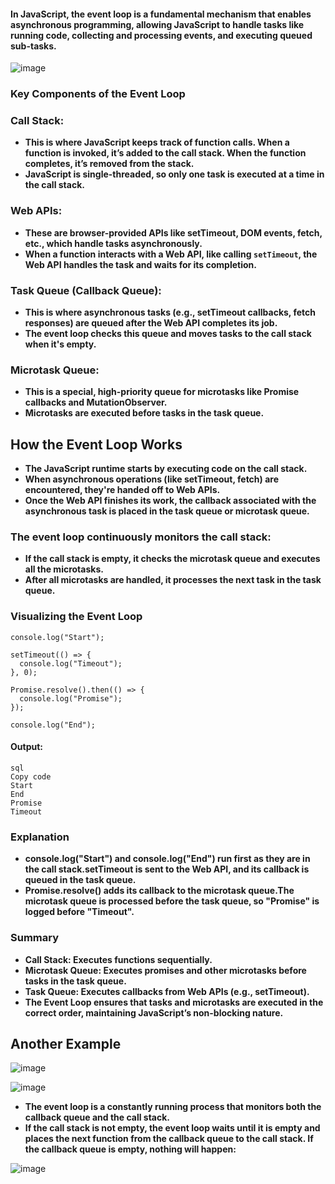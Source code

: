 #### In JavaScript, the event loop is a fundamental mechanism that enables asynchronous programming, allowing JavaScript to handle tasks like running code, collecting and processing events, and executing queued sub-tasks.
![image](https://github.com/user-attachments/assets/fc2763c8-9089-425f-b646-d12d277f8d3a)
### Key Components of the Event Loop
### Call Stack:
- **This is where JavaScript keeps track of function calls. When a function is invoked, it’s added to the call stack. When the function completes, it’s removed from the stack.**
- **JavaScript is single-threaded, so only one task is executed at a time in the call stack.**
### Web APIs:
- **These are browser-provided APIs like setTimeout, DOM events, fetch, etc., which handle tasks asynchronously.**
- **When a function interacts with a Web API, like calling `setTimeout`, the Web API handles the task and waits for its completion.**
### Task Queue (Callback Queue):
- **This is where asynchronous tasks (e.g., setTimeout callbacks, fetch responses) are queued after the Web API completes its job.**
- **The event loop checks this queue and moves tasks to the call stack when it's empty.**
### Microtask Queue:
- **This is a special, high-priority queue for microtasks like Promise callbacks and MutationObserver.**
- **Microtasks are executed before tasks in the task queue.**
## How the Event Loop Works
- **The JavaScript runtime starts by executing code on the call stack.**
- **When asynchronous operations (like setTimeout, fetch) are encountered, they're handed off to Web APIs.**
- **Once the Web API finishes its work, the callback associated with the asynchronous task is placed in the task queue or microtask queue.**
### The event loop continuously monitors the call stack:
- **If the call stack is empty, it checks the microtask queue and executes all the microtasks.**
- **After all microtasks are handled, it processes the next task in the task queue.**
### Visualizing the Event Loop
```
console.log("Start");

setTimeout(() => {
  console.log("Timeout");
}, 0);

Promise.resolve().then(() => {
  console.log("Promise");
});

console.log("End");
```
#### Output:
```
sql
Copy code
Start
End
Promise
Timeout
```
### Explanation
- **console.log("Start") and console.log("End") run first as they are in the call stack.setTimeout is sent to the Web API, and its callback is queued in the task queue.**
- **Promise.resolve() adds its callback to the microtask queue.The microtask queue is processed before the task queue, so "Promise" is logged before "Timeout".**
### Summary
- **Call Stack: Executes functions sequentially.**
- **Microtask Queue: Executes promises and other microtasks before tasks in the task queue.**
- **Task Queue: Executes callbacks from Web APIs (e.g., setTimeout).**
- **The Event Loop ensures that tasks and microtasks are executed in the correct order, maintaining JavaScript’s non-blocking nature.**
## Another Example

![image](https://github.com/user-attachments/assets/09426d6c-4f4d-49c3-ab7f-6e55bca82d68)

![image](https://github.com/user-attachments/assets/0872bf1a-9473-4a5d-a5a9-ed425884a809)
- **The event loop is a constantly running process that monitors both the callback queue and the call stack.**
- **If the call stack is not empty, the event loop waits until it is empty and places the next function from the callback queue to the call stack. If the callback queue is empty, nothing will happen:**

![image](https://github.com/user-attachments/assets/c0ce38cd-9bc6-4af2-ab4e-24115abca9da)
